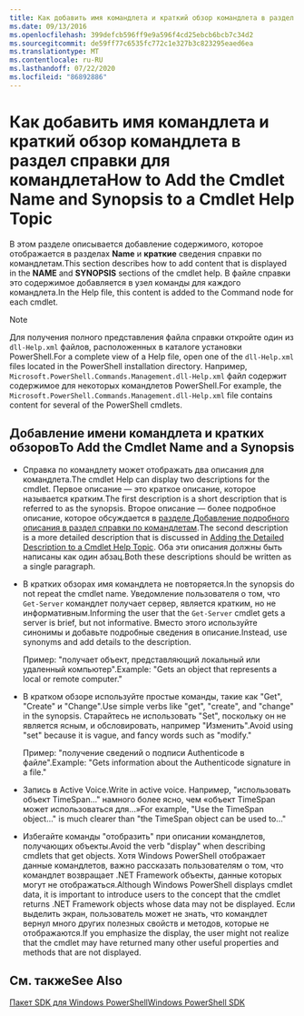 ```yaml
---
title: Как добавить имя командлета и краткий обзор командлета в раздел справки для командлета
ms.date: 09/13/2016
ms.openlocfilehash: 399defcb596ff9e9a596f4cd25ebcb6bcb7c34d2
ms.sourcegitcommit: de59ff77c6535fc772c1e327b3c823295eaed6ea
ms.translationtype: MT
ms.contentlocale: ru-RU
ms.lasthandoff: 07/22/2020
ms.locfileid: "86892886"
---
```

# <a name="how-to-add-the-cmdlet-name-and-synopsis-to-a-cmdlet-help-topic"></a><span data-ttu-id="bb703-102">Как добавить имя командлета и краткий обзор командлета в раздел справки для командлета</span><span class="sxs-lookup"><span data-stu-id="bb703-102">How to Add the Cmdlet Name and Synopsis to a Cmdlet Help Topic</span></span>

<span data-ttu-id="bb703-103">В этом разделе описывается добавление содержимого, которое отображается в разделах **Name** и **краткие** сведения справки по командлетам.</span><span class="sxs-lookup"><span data-stu-id="bb703-103">This section describes how to add content that is displayed in the **NAME** and **SYNOPSIS** sections of the cmdlet help.</span></span> <span data-ttu-id="bb703-104">В файле справки это содержимое добавляется в узел команды для каждого командлета.</span><span class="sxs-lookup"><span data-stu-id="bb703-104">In the Help file, this content is added to the Command node for each cmdlet.</span></span>

> [!NOTE]
> <span data-ttu-id="bb703-105">Для получения полного представления файла справки откройте один из `dll-Help.xml` файлов, расположенных в каталоге установки PowerShell.</span><span class="sxs-lookup"><span data-stu-id="bb703-105">For a complete view of a Help file, open one of the `dll-Help.xml` files located in the PowerShell installation directory.</span></span> <span data-ttu-id="bb703-106">Например, `Microsoft.PowerShell.Commands.Management.dll-Help.xml` файл содержит содержимое для некоторых командлетов PowerShell.</span><span class="sxs-lookup"><span data-stu-id="bb703-106">For example, the `Microsoft.PowerShell.Commands.Management.dll-Help.xml` file contains content for several of the PowerShell cmdlets.</span></span>

## <a name="to-add-the-cmdlet-name-and-a-synopsis"></a><span data-ttu-id="bb703-107">Добавление имени командлета и кратких обзоров</span><span class="sxs-lookup"><span data-stu-id="bb703-107">To Add the Cmdlet Name and a Synopsis</span></span>

- <span data-ttu-id="bb703-108">Справка по командлету может отображать два описания для командлета.</span><span class="sxs-lookup"><span data-stu-id="bb703-108">The cmdlet Help can display two descriptions for the cmdlet.</span></span> <span data-ttu-id="bb703-109">Первое описание — это краткое описание, которое называется кратким.</span><span class="sxs-lookup"><span data-stu-id="bb703-109">The first description is a short description that is referred to as the synopsis.</span></span> <span data-ttu-id="bb703-110">Второе описание — более подробное описание, которое обсуждается в [разделе Добавление подробного описания в раздел справки по командлетам](./how-to-add-a-cmdlet-description.md).</span><span class="sxs-lookup"><span data-stu-id="bb703-110">The second description is a more detailed description that is discussed in [Adding the Detailed Description to a Cmdlet Help Topic](./how-to-add-a-cmdlet-description.md).</span></span>
  <span data-ttu-id="bb703-111">Оба эти описания должны быть написаны как один абзац.</span><span class="sxs-lookup"><span data-stu-id="bb703-111">Both these descriptions should be written as a single paragraph.</span></span>

- <span data-ttu-id="bb703-112">В кратких обзорах имя командлета не повторяется.</span><span class="sxs-lookup"><span data-stu-id="bb703-112">In the synopsis do not repeat the cmdlet name.</span></span> <span data-ttu-id="bb703-113">Уведомление пользователя о том, что `Get-Server` командлет получает сервер, является кратким, но не информативным.</span><span class="sxs-lookup"><span data-stu-id="bb703-113">Informing the user that the `Get-Server` cmdlet gets a server is brief, but not informative.</span></span> <span data-ttu-id="bb703-114">Вместо этого используйте синонимы и добавьте подробные сведения в описание.</span><span class="sxs-lookup"><span data-stu-id="bb703-114">Instead, use synonyms and add details to the description.</span></span>

  <span data-ttu-id="bb703-115">Пример: "получает объект, представляющий локальный или удаленный компьютер".</span><span class="sxs-lookup"><span data-stu-id="bb703-115">Example: "Gets an object that represents a local or remote computer."</span></span>

- <span data-ttu-id="bb703-116">В кратком обзоре используйте простые команды, такие как "Get", "Create" и "Change".</span><span class="sxs-lookup"><span data-stu-id="bb703-116">Use simple verbs like "get", "create", and "change" in the synopsis.</span></span> <span data-ttu-id="bb703-117">Старайтесь не использовать "Set", поскольку он не является ясным, и обсловировать, например "Изменить".</span><span class="sxs-lookup"><span data-stu-id="bb703-117">Avoid using "set" because it is vague, and fancy words such as "modify."</span></span>

  <span data-ttu-id="bb703-118">Пример: "получение сведений о подписи Authenticode в файле".</span><span class="sxs-lookup"><span data-stu-id="bb703-118">Example: "Gets information about the Authenticode signature in a file."</span></span>

- <span data-ttu-id="bb703-119">Запись в Active Voice.</span><span class="sxs-lookup"><span data-stu-id="bb703-119">Write in active voice.</span></span> <span data-ttu-id="bb703-120">Например, "использовать объект TimeSpan..." намного более ясно, чем «объект TimeSpan может использоваться для...»</span><span class="sxs-lookup"><span data-stu-id="bb703-120">For example, "Use the TimeSpan object..." is much clearer than "the TimeSpan object can be used to..."</span></span>

- <span data-ttu-id="bb703-121">Избегайте команды "отобразить" при описании командлетов, получающих объекты.</span><span class="sxs-lookup"><span data-stu-id="bb703-121">Avoid the verb "display" when describing cmdlets that get objects.</span></span> <span data-ttu-id="bb703-122">Хотя Windows PowerShell отображает данные командлетов, важно рассказать пользователям о том, что командлет возвращает .NET Framework объекты, данные которых могут не отображаться.</span><span class="sxs-lookup"><span data-stu-id="bb703-122">Although Windows PowerShell displays cmdlet data, it is important to introduce users to the concept that the cmdlet returns .NET Framework objects whose data may not be displayed.</span></span> <span data-ttu-id="bb703-123">Если выделить экран, пользователь может не знать, что командлет вернул много других полезных свойств и методов, которые не отображаются.</span><span class="sxs-lookup"><span data-stu-id="bb703-123">If you emphasize the display, the user might not realize that the cmdlet may have returned many other useful properties and methods that are not displayed.</span></span>

## <a name="see-also"></a><span data-ttu-id="bb703-124">См. также</span><span class="sxs-lookup"><span data-stu-id="bb703-124">See Also</span></span>

[<span data-ttu-id="bb703-125">Пакет SDK для Windows PowerShell</span><span class="sxs-lookup"><span data-stu-id="bb703-125">Windows PowerShell SDK</span></span>](../windows-powershell-reference.md)
